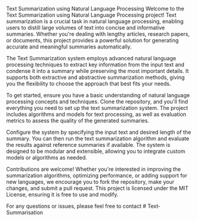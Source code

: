 Text Summarization using Natural Language Processing
Welcome to the Text Summarization using Natural Language Processing project! Text summarization is a crucial task in natural language processing, enabling users to distill large volumes of text into concise and informative summaries. Whether you're dealing with lengthy articles, research papers, or documents, this project provides a powerful solution for generating accurate and meaningful summaries automatically.

The Text Summarization system employs advanced natural language processing techniques to extract key information from the input text and condense it into a summary while preserving the most important details. It supports both extractive and abstractive summarization methods, giving you the flexibility to choose the approach that best fits your needs.

To get started, ensure you have a basic understanding of natural language processing concepts and techniques. Clone the repository, and you'll find everything you need to set up the text summarization system. The project includes algorithms and models for text processing, as well as evaluation metrics to assess the quality of the generated summaries.

Configure the system by specifying the input text and desired length of the summary. You can then run the text summarization algorithm and evaluate the results against reference summaries if available. The system is designed to be modular and extensible, allowing you to integrate custom models or algorithms as needed.

Contributions are welcome! Whether you're interested in improving the summarization algorithms, optimizing performance, or adding support for new languages, we encourage you to fork the repository, make your changes, and submit a pull request. This project is licensed under the MIT License, ensuring it is free to use and modify.

For any questions or issues, please feel free to contact # Text-Summarisation
